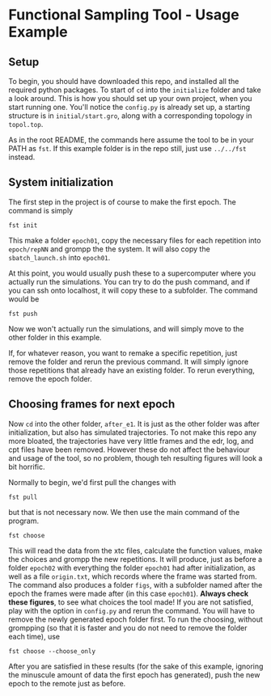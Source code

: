 # Functional Sampling Tool - Usage Example

## Setup

To begin, you should have downloaded this repo, and installed all the required python packages. To start of `cd` into the `initialize` folder and take a look around. This is how you should set up your own project, when you start running one. You'll notice the `config.py` is already set up, a starting structure is in `initial/start.gro`, along with a corresponding topology in `topol.top`.

As in the root README, the commands here assume the tool to be in your PATH as `fst`. If this example folder is in the repo still, just use `../../fst` instead.


## System initialization

The first step in the project is of course to make the first epoch. The command is simply

```
fst init
```

This make a folder `epoch01`, copy the necessary files for each repetition into `epoch/repNN` and grompp the the system. It will also copy the `sbatch_launch.sh` into `epoch01`.

At this point, you would usually push these to a supercomputer where you actually run the simulations. You can try to do the push command, and if you can ssh onto localhost, it will copy these to a subfolder. The command would be

```
fst push
```

Now we won't actually run the simulations, and will simply move to the other folder in this example.

If, for whatever reason, you want to remake a specific repetition, just remove the folder and rerun the previous command. It will simply ignore those repetitions that already have an existing folder. To rerun everything, remove the epoch folder.


## Choosing frames for next epoch

Now `cd` into the other folder, `after_e1`. It is just as the other folder was after initialization, but also has simulated trajectories. To not make this repo any more bloated, the trajectories have very little frames and the edr, log, and cpt files have been removed. However these do not affect the behaviour and usage of the tool, so no problem, though teh resulting figures will look a bit horrific.

Normally to begin, we'd first pull the changes with

```
fst pull
```

but that is not necessary now. We then use the main command of the program.

```
fst choose
```

This will read the data from the xtc files, calculate the function values, make the choices and grompp the new repetitions. It will produce, just as before a folder `epoch02` with everything the folder `epoch01` had after initialization, as well as a file `origin.txt`, which records where the frame was started from. The command also produces a folder `figs`, with a subfolder named after the epoch the frames were made after (in this case `epoch01`). **Always check these figures**, to see what choices the tool made! If you are not satisfied, play with the option in `config.py` and rerun the command. You will have to remove the newly generated epoch folder first. To run the choosing, without grompping (so that it is faster and you do not need to remove the folder each time), use

```
fst choose --choose_only
```

After you are satisfied in these results (for the sake of this example, ignoring the minuscule amount of data the first epoch has generated), push the new epoch to the remote just as before.
